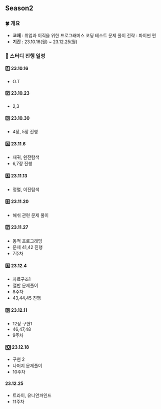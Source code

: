## Season2
### 🍀 개요
- **교재** : 취업과 이직을 위한 프로그래머스 코딩 테스트 문제 풀이 전략 : 파이썬 편
- **기간** : 23.10.16(월) ~ 23.12.25(월)


### 🎁 스터디 진행 일정
#### 1️⃣ 23.10.16
- O.T

#### 2️⃣ 23.10.23
- 2,3

#### 3️⃣ 23.10.30
- 4장, 5장 진행

#### 4️⃣ 23.11.6
- 재귀, 완전탐색
- 6,7장 진행

#### 5️⃣ 23.11.13
- 정렬, 이진탐색

#### 6️⃣ 23.11.20
- 해쉬 관련 문제 풀이

#### 7️⃣ 23.11.27
- 동적 프로그래밍
- 문제 41,42 진행
- 7주차

#### 8️⃣ 23.12.4
- 자료구조1
- 절반 문제풀이
- 8주차
- 43,44,45 진행

#### 9️⃣ 23.12.11
- 12장 구현1
- 46,47,48
- 9주차

#### 🔟 23.12.18
- 구현 2
- 나머지 문제풀이
- 10주차

#### 23.12.25
- 트라이, 유니언파인드
- 11주차
